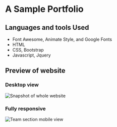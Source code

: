 # A Sample Portfolio

## Languages and tools Used

- Font Awesome, Animate Style, and Google Fonts
- HTML
- CSS, Bootstrap
- Javascript, Jquery

## Preview of website

### Desktop view

<img align="center" alt="Snapshot of whole website" href="https://github.com/RaheemAmer/Green-Lantern-Agency/blob/main/Screenshots/landing%20page.png">


### Fully responsive

<img align="center" alt="Team section mobile view" href="https://github.com/RaheemAmer/Green-Lantern-Agency/blob/main/Assets/Snapshots/team%20page.png?raw=true">


